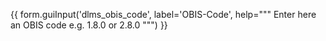 {{
form.guiInput('dlms_obis_code', label='OBIS-Code', help=""" Enter here an OBIS code e.g. 1.8.0 or 2.8.0 """)
}}